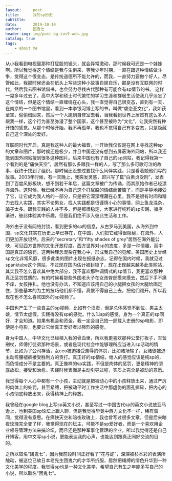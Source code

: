 ```yaml
---
layout:     post
title:      我的sp历史
subtitle:   
date:       2019-10-10
author:     团鬼七
header-img: img/post-bg-ios9-web.jpg
catalog: true
tags:
    - about me
---
```




从小我看到电视里那种打屁股的镜头，就会异常激动，那时候我可还是一个娃娃啊。所以我觉得这个情结是我与生俱来，等我少年时期，一直在跟这种情结做斗争，觉得这个很变态，是传统道德所不能允许的，而我，一直努力要做个好人。尽管如此，我那时候还会在纸头上写些这种小故事自娱自乐，那是没有互联网的时代，然后我去图书馆借书，也会努力寻找古代那种有可能会有sp情节的书。 这样一晃多年过去了，高中大学和硕士时代繁忙的学习生涯和群居生活使我几乎淡忘了这个情结，但是这个情结一直缠绕在心头，我一直觉得自己很变态，直到有一天，在南京的一个图书馆里，看到一本李银河博士写的书，叫做“虐恋亚文化”，我如获至宝，偷偷借回来，然后一个人跑到自修室去看，当我看到世界上居然有这么多人跟我一样，这个行为甚至弥漫了整个国家，这个甚至被称为“文化”，让我突然有种开悟的感觉。从那个时候开始，我不再孤单，我也不觉得自己有多变态，只是隐藏自己这个深处的爱好。





互联网时代开启，真是我这种人的最大福音，一开始我仅仅是在网上寻找这种sp的文章和图片，那时候还是极少，并且中国还没有想到去屏蔽海外网站，所以我还能到国外网站搜到很多这种图片。后来中国也有了自己的sp网站，我记得我第一个看到的是“痛快天空”，居然有那么多跟我一样的人，写了那么多可歌可泣的故事，我终于找到了组织。那时候还没想过要找什么同伴实践，只是看着她他们写的故事。2003年时候，有一天晚上，我突发灵感，即兴写了篇“白素贞受刑”，发表到了百度风影板块，想不到若干年后，这篇文章被广为传诵，而其原始作者已经漂洋海外。这时候，我已经不再为自己这个打屁股的情结而苦恼了，而是平静地接受了它，让它成为我人格的一部分，只是把它深深埋藏在心里。我不是很有时间和精力去找人实践，其实不论男女，找人实践都是很谨慎小心的事情，网上鱼龙混杂，骗子太多。跟我实践的人并不多，但是都很稳定，大家进行纯粹的sp实践，循序渐进，彼此体验其中乐趣，但是我们绝不涉入彼此生活和工作。







海外由于没有网络封锁，看到更多的sp的信息，从古罗马到美国，从海外到中国，sp文化其实在历史上早已存在，在中国，人们把它藏得很隐秘，在海外，人们更加开放坦然。后来的“secretary”和“fifty shades of grey”居然在海外能公映，可见西方世界的文化开放程度。西方世界对sp的态度，多是一种情趣，而中国是真正的惩罚，这两种理念混杂在我心中，形成我自己的见解。美国历史上曾经sp文化非常风靡，很多此类的图片出现在报纸杂志。记得在国内时候，我就见过spanktube这个网站，不过现在国内估计被封锁了，现在出现越来越多此类网站，其实我不怎么喜欢其中绝大部分，我不喜欢那种调情式的sp情节，我更喜欢那种真正惩罚性质的。有的时候看那些外国老头子在女孩臀部摸来摸去，然后下手不痛不痒，女孩挣扎，他也没有办法，不知道应该用自己的小腿把女孩的大腿给固定住，那些基本的为主的技巧他们都不懂，真恨不得自己上去，把他们踢开。所以我现在也不怎么喜欢国外的sp视频了。







中国也产生了一些自主的sp视频，比如有个汉责，但是总体感觉不到位，男主太娘，情节太虚假，实践得没有sp的感觉。什么叫sp的感觉，身为一个真正的sp同好，才会知道。如果有机会和资金，我一定会自己拍一部载入史册的sp电影，即便是小电影，也要让它给真正爱好者以强烈的感觉。





身为中国人，中华文化已经植入我的骨血里，所以我更喜欢那种公堂打板子，军营刑杖，师傅打徒弟那种场景，或者是现代社会中能够理所应当进入sp活动的情节，比如为了公司存活，女ceo被迫接受羞辱的体罚，比如赌场输了，女赌徒被迫主动弯腰褪裤接受胜利方的责打。真正好的sp情结，给人的感觉应该是纯sp的，而色情成分不是主要的。真正像样的sp实践，不但是肉体的惩罚，更是精神的彻底放松，接受和治愈。实践时候表面是主动引导过程，实质上完全是被动的意愿。





我觉得每个人心中都有一个小孩，主动就是把被动心中的小孩释放出来，通过严厉的肉体上的处罚，甚至紧缚，把被动平时工作生活中那虚伪的面孔撕碎，把内心的小孩彻底释放出来，获得精神上的释放。





我曾经在google blog上写sp英文小说，甚至写过一中国古代sp的英文小说放亚马逊上，也到美国sp论坛上跟人聊，但是我觉得毕竟中西方文化不一样，稀有雷同，觉得没有意思。在痛快天空和暗夜玫瑰上，我也曾写过很多文章，但是后来暗夜玫瑰完全变了样，我觉得现在的坛主，可能不是sp爱好者，而是一个喜欢用企业领导管理方法来搞论坛，而且还是那种军事化管理的企业。所以我觉得还是自己开博客，用中文写sp小说，更能表达我的心声，也能达到跟真正同好交流的目的。







之所以取名“团鬼七”，因为我前段时间正好看了“花与蛇”，深深被杉本彩的表演所触动，被这位已故日本老先生团鬼六的才华所折服，居然把绳缚的情色升华到一种文化美学的程度。我觉得sp也是一种文化美学，希望自己有生之年能多写自己的小说，所以取名“团鬼七”。


